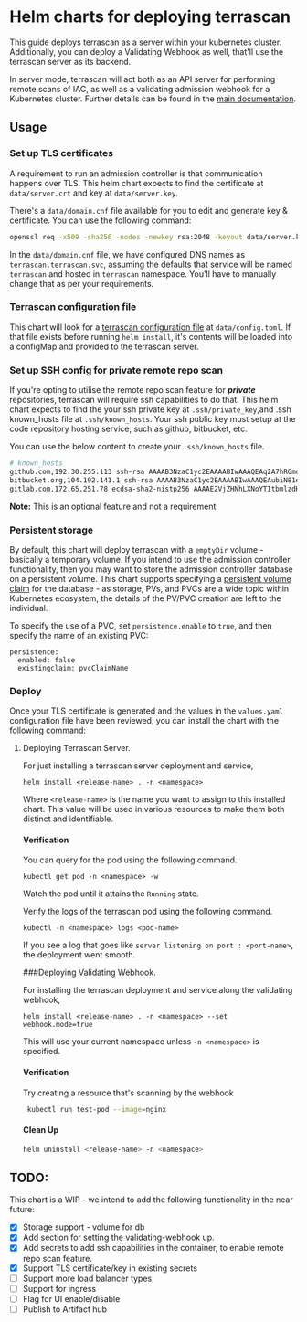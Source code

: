 # Helm charts for deploying terrascan

This guide deploys terrascan as a server within your kubernetes cluster. Additionally, you can deploy a
Validating Webhook as well, that'll use the terrascan server as its backend.

In server mode, terrascan will act both as an API server for
performing remote scans of IAC, as well as a validating admission
webhook for a Kubernetes cluster. Further details can be found in
the [main documentation](https://runterrascan.io/).

## Usage
### Set up TLS certificates
A requirement to run an admission controller is that communication
happens over TLS. This helm chart expects to find the certificate
at `data/server.crt` and key at `data/server.key`.

There's a `data/domain.cnf` file available for you to edit and generate key & certificate. You can use the following command:

  ```bash
  openssl req -x509 -sha256 -nodes -newkey rsa:2048 -keyout data/server.key -out data/server.crt -config data/domain.cnf
  ```

In the `data/domain.cnf` file, we have configured DNS names as `terrascan.terrascan.svc`, assuming the defaults that service
will be named `terrascan` and hosted in `terrascan` namespace. You'll have to manually change that as per your requirements.

### Terrascan configuration file
This chart will look for a [terrascan configuration
file](https://runterrascan.io/docs/usage/config_options/)
at `data/config.toml`. If that file exists before running `helm
install`, it's contents will be loaded into a configMap and provided
to the terrascan server.

### Set up SSH config for private remote repo scan
If you're opting to utilise the remote repo scan feature for ***private*** repositories,
terrascan will require ssh capabilities to do that.
This helm chart expects to find the your ssh private key at `.ssh/private_key`,and .ssh known_hosts file at `.ssh/known_hosts`.
Your ssh public key must setup at the code repository hosting service, such as github, bitbucket, etc.

You can use the below content to create your `.ssh/known_hosts` file.

```bash
# known_hosts
github.com,192.30.255.113 ssh-rsa AAAAB3NzaC1yc2EAAAABIwAAAQEAq2A7hRGmdnm9tUDbO9IDSwBK6TbQa+PXYPCPy6rbTrTtw7PHkccKrpp0yVhp5HdEIcKr6pLlVDBfOLX9QUsyCOV0wzfjIJNlGEYsdlLJizHhbn2mUjvSAHQqZETYP81eFzLQNnPHt4EVVUh7VfDESU84KezmD5QlWpXLmvU31/yMf+Se8xhHTvKSCZIFImWwoG6mbUoWf9nzpIoaSjB+weqqUUmpaaasXVal72J+UX2B+2RPW3RcT0eOzQgqlJL3RKrTJvdsjE3JEAvGq3lGHSZXy28G3skua2SmVi/w4yCE6gbODqnTWlg7+wC604ydGXA8VJiS5ap43JXiUFFAaQ==
bitbucket.org,104.192.141.1 ssh-rsa AAAAB3NzaC1yc2EAAAABIwAAAQEAubiN81eDcafrgMeLzaFPsw2kNvEcqTKl/VqLat/MaB33pZy0y3rJZtnqwR2qOOvbwKZYKiEO1O6VqNEBxKvJJelCq0dTXWT5pbO2gDXC6h6QDXCaHo6pOHGPUy+YBaGQRGuSusMEASYiWunYN0vCAI8QaXnWMXNMdFP3jHAJH0eDsoiGnLPBlBp4TNm6rYI74nMzgz3B9IikW4WVK+dc8KZJZWYjAuORU3jc1c/NPskD2ASinf8v3xnfXeukU0sJ5N6m5E8VLjObPEO+mN2t/FZTMZLiFqPWc/ALSqnMnnhwrNi2rbfg/rd/IpL8Le3pSBne8+seeFVBoGqzHM9yXw==
gitlab.com,172.65.251.78 ecdsa-sha2-nistp256 AAAAE2VjZHNhLXNoYTItbmlzdHAyNTYAAAAIbmlzdHAyNTYAAABBBFSMqzJeV9rUzU4kWitGjeR4PWSa29SPqJ1fVkhtj3Hw9xjLVXVYrU9QlYWrOLXBpQ6KWjbjTDTdDkoohFzgbEY=
```
**Note:** This is an optional feature and not a requirement.

### Persistent storage
By default, this chart will deploy terrascan with a `emptyDir`
volume - basically a temporary volume. If you intend to use the
admission controller functionality, then you may want to store the
admission controller database on a persistent volume. This chart
supports specifying a [persistent volume claim](https://kubernetes.io/docs/concepts/storage/persistent-volumes/) for
the database - as storage, PVs, and PVCs are a wide topic within
Kubernetes ecosystem, the details of the PV/PVC creation are left
to the individual.

To specify the use of a PVC, set `persistence.enable` to `true`, and then specify the name of an existing PVC:

```
persistence:
  enabled: false
  existingclaim: pvcClaimName
```

### Deploy
Once your TLS certificate is generated and the values in the
`values.yaml` configuration file have been reviewed, you can install
the chart with the following command:

1. Deploying Terrascan Server.

   For just installing a terrascan server deployment and service,

    ```
    helm install <release-name> . -n <namespace>
    ```
   Where `<release-name>` is the name you want to assign to this installed chart.
   This value will be used in various resources to make them both distinct and identifiable.

   #### Verification

   You can query for the pod using the following command.
    ```
    kubectl get pod -n <namespace> -w
    ```
   Watch the pod until it attains the `Running` state.

   Verify the logs of the terrascan pod using the following command.
    ```
    kubectl -n <namespace> logs <pod-name>
    ```
   If you see a log that goes like `server listening on port : <port-name>`, the deployment went smooth.

   ###Deploying Validating Webhook.

   For installing the terrascan deployment and service along the validating webhook,

    ```
    helm install <release-name> . -n <namespace> --set webhook.mode=true
    ```
   This will use your current namespace unless `-n <namespace>` is specified.

   #### Verification
   Try creating a resource that's scanning by the webhook

   ```bash
    kubectl run test-pod --image=nginx
   ```

   #### Clean Up

    ```bash
    helm uninstall <release-name> -n <namespace>
    ```

## TODO:
This chart is a WIP - we intend to add the following functionality in the near future:
- [x] Storage support - volume for db
- [x] Add section for setting the validating-webhook up.
- [x] Add secrets to add ssh capabilities in the container, to enable remote repo scan feature.
- [x] Support TLS certificate/key in existing secrets
- [ ] Support more load balancer types
- [ ] Support for ingress
- [ ] Flag for UI enable/disable
- [ ] Publish to Artifact hub
